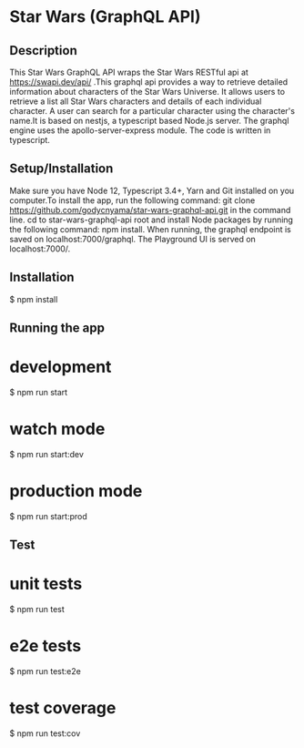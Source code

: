 # Star Wars (GraphQL API)

## Description

This Star Wars GraphQL API wraps the Star Wars RESTful api at https://swapi.dev/api/ .This graphql api provides a way to retrieve detailed information about characters of the Star Wars Universe. It allows users to retrieve a list all Star Wars characters and details of each individual character. A user can search for a particular character using the character's name.It is based on nestjs, a typescript based Node.js server. The graphql engine uses the apollo-server-express module. The code is written in typescript.

## Setup/Installation

Make sure you have Node 12, Typescript 3.4+, Yarn and Git installed on you computer.To install the app, run the following command: git clone https://github.com/godycnyama/star-wars-graphql-api.git in the command line. cd to star-wars-graphql-api root and install Node packages by running the following command: npm install. When running, the graphql endpoint is saved on localhost:7000/graphql. The Playground UI is served on localhost:7000/.

## Installation

$ npm install

## Running the app

# development
$ npm run start

# watch mode
$ npm run start:dev

# production mode
$ npm run start:prod

## Test

# unit tests
$ npm run test

# e2e tests
$ npm run test:e2e

# test coverage
$ npm run test:cov



